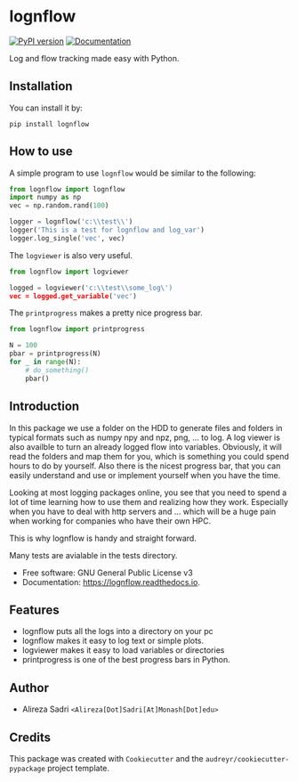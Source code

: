 # lognflow

[![PyPI version](https://badge.fury.io/py/lognflow.svg)](https://badge.fury.io/py/lognflow) [![Documentation](https://readthedocs.org/projects/lognflow/badge/?version=latest)](https://lognflow.readthedocs.io/en/latest/?version=latest)

Log and flow tracking made easy with Python.

## Installation
You can install it by:

```console
pip install lognflow
```
## How to use
A simple program to use ```lognflow``` would be similar to the following:

```python 
from lognflow import lognflow
import numpy as np
vec = np.random.rand(100)

logger = lognflow('c:\\test\\')
logger('This is a test for lognflow and log_var')
logger.log_single('vec', vec)
```

The ```logviewer``` is also very useful.

```python 
from lognflow import logviewer

logged = logviewer('c:\\test\\some_log\')
vec = logged.get_variable('vec')
```

The ```printprogress``` makes a pretty nice progress bar.

```python 
from lognflow import printprogress

N = 100
pbar = printprogress(N)
for _ in range(N):
	# do_something()
	pbar()
```

## Introduction

In this package we use a folder on the HDD to generate files and folders in typical
formats such as numpy npy and npz, png, ... to log. A log viewer is also availble
to turn an already logged flow into variables. Obviously, it will read the folders 
and map them for you, which is something you could spend hours to do by yourself.
Also there is the nicest progress bar, that you can easily understand
and use or implement yourself when you have the time.

Looking at most logging packages online, you see that you need to spend a lot of time
learning how to use them and realizing how they work. Especially when you have to deal
with http servers and ... which will be a huge pain when working for companies
who have their own HPC. 

This is why lognflow is handy and straight forward.

Many tests are avialable in the tests directory.

* Free software: GNU General Public License v3
* Documentation: https://lognflow.readthedocs.io.

## Features

* lognflow puts all the logs into a directory on your pc
* lognflow makes it easy to log text or simple plots.
* logviewer makes it easy to load variables or directories
* printprogress is one of the best progress bars in Python.

## Author
* Alireza Sadri `<Alireza[Dot]Sadri[At]Monash[Dot]edu>`

## Credits
This package was created with `Cookiecutter` and the `audreyr/cookiecutter-pypackage` project template.